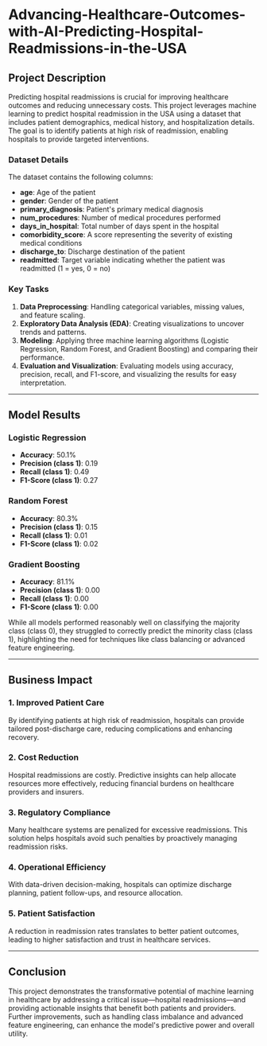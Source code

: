 # Advancing-Healthcare-Outcomes-with-AI-Predicting-Hospital-Readmissions-in-the-USA

## **Project Description**
Predicting hospital readmissions is crucial for improving healthcare outcomes and reducing unnecessary costs. This project leverages machine learning to predict hospital readmission in the USA using a dataset that includes patient demographics, medical history, and hospitalization details. The goal is to identify patients at high risk of readmission, enabling hospitals to provide targeted interventions.

### **Dataset Details**
The dataset contains the following columns:
- **age**: Age of the patient  
- **gender**: Gender of the patient  
- **primary_diagnosis**: Patient's primary medical diagnosis  
- **num_procedures**: Number of medical procedures performed  
- **days_in_hospital**: Total number of days spent in the hospital  
- **comorbidity_score**: A score representing the severity of existing medical conditions  
- **discharge_to**: Discharge destination of the patient  
- **readmitted**: Target variable indicating whether the patient was readmitted (1 = yes, 0 = no)  

### **Key Tasks**
1. **Data Preprocessing**: Handling categorical variables, missing values, and feature scaling.  
2. **Exploratory Data Analysis (EDA)**: Creating visualizations to uncover trends and patterns.  
3. **Modeling**: Applying three machine learning algorithms (Logistic Regression, Random Forest, and Gradient Boosting) and comparing their performance.  
4. **Evaluation and Visualization**: Evaluating models using accuracy, precision, recall, and F1-score, and visualizing the results for easy interpretation.  

---

## **Model Results**
### Logistic Regression
- **Accuracy**: 50.1%  
- **Precision (class 1)**: 0.19  
- **Recall (class 1)**: 0.49  
- **F1-Score (class 1)**: 0.27  

### Random Forest
- **Accuracy**: 80.3%  
- **Precision (class 1)**: 0.15  
- **Recall (class 1)**: 0.01  
- **F1-Score (class 1)**: 0.02  

### Gradient Boosting
- **Accuracy**: 81.1%  
- **Precision (class 1)**: 0.00  
- **Recall (class 1)**: 0.00  
- **F1-Score (class 1)**: 0.00  

While all models performed reasonably well on classifying the majority class (class 0), they struggled to correctly predict the minority class (class 1), highlighting the need for techniques like class balancing or advanced feature engineering.

---

## **Business Impact**
### 1. Improved Patient Care
By identifying patients at high risk of readmission, hospitals can provide tailored post-discharge care, reducing complications and enhancing recovery.

### 2. Cost Reduction
Hospital readmissions are costly. Predictive insights can help allocate resources more effectively, reducing financial burdens on healthcare providers and insurers.

### 3. Regulatory Compliance
Many healthcare systems are penalized for excessive readmissions. This solution helps hospitals avoid such penalties by proactively managing readmission risks.

### 4. Operational Efficiency
With data-driven decision-making, hospitals can optimize discharge planning, patient follow-ups, and resource allocation.

### 5. Patient Satisfaction
A reduction in readmission rates translates to better patient outcomes, leading to higher satisfaction and trust in healthcare services.

---

## **Conclusion**
This project demonstrates the transformative potential of machine learning in healthcare by addressing a critical issue—hospital readmissions—and providing actionable insights that benefit both patients and providers. Further improvements, such as handling class imbalance and advanced feature engineering, can enhance the model's predictive power and overall utility.
